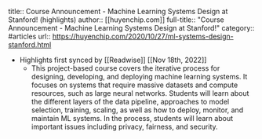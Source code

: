 title:: Course Announcement - Machine Learning Systems Design at Stanford! (highlights)
author:: [[huyenchip.com]]
full-title:: "Course Announcement - Machine Learning Systems Design at Stanford!"
category:: #articles
url:: https://huyenchip.com/2020/10/27/ml-systems-design-stanford.html

- Highlights first synced by [[Readwise]] [[Nov 18th, 2022]]
	- This project-based course covers the iterative process for designing, developing, and deploying machine learning systems. It focuses on systems that require massive datasets and compute resources, such as large neural networks. Students will learn about the different layers of the data pipeline, approaches to model selection, training, scaling, as well as how to deploy, monitor, and maintain ML systems. In the process, students will learn about important issues including privacy, fairness, and security.